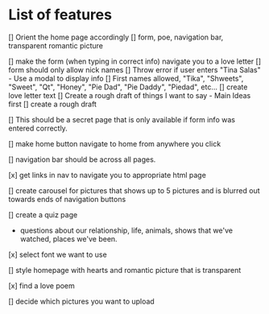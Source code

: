 # List of features

[] Orient the home page accordingly
  [] form, poe, navigation bar, transparent romantic picture

[] make the form (when typing in correct info) navigate you to a love letter
  [] form should only allow nick names
    [] Throw error if user enters "Tina Salas"
      - Use a modal to display info
  [] First names allowed, "Tika", "Shweets", "Sweet", "Qt", "Honey", "Pie Dad", "Pie Daddy", "Piedad", etc...
[] create love letter text
  [] Create a rough draft of things I want to say
    - Main Ideas first
    [] create a rough draft

  [] This should be a secret page that is only available if form info was entered correctly.

[] make home button navigate to home from anywhere you click

[] navigation bar should be across all pages.

[x] get links in nav to navigate you to appropriate html page

[] create carousel for pictures that shows up to 5 pictures and is blurred out towards ends of navigation buttons

[] create a quiz page
  - questions about our relationship, life, animals, shows that we've watched, places we've been.

[x] select font we want to use

[] style homepage with hearts and romantic picture that is transparent

[x] find a love poem

[] decide which pictures you want to upload